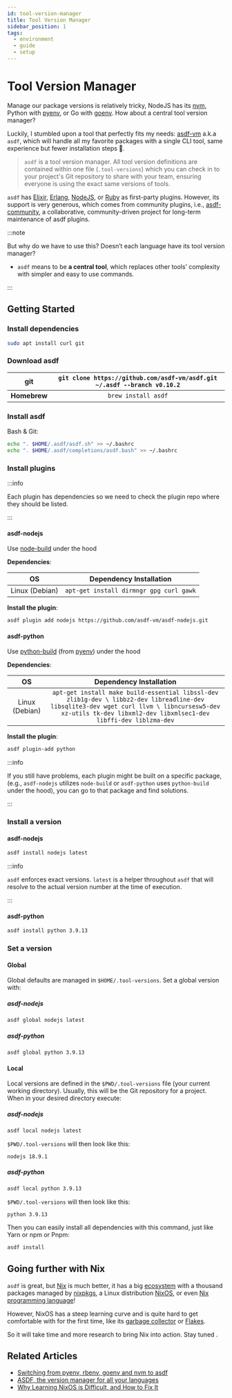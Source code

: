 ```yaml
---
id: tool-version-manager
title: Tool Version Manager
sidebar_position: 1
tags:
  - environment
  - guide
  - setup
---
```


# Tool Version Manager

Manage our package versions is relatively tricky, NodeJS has its
[nvm](https://github.com/nvm-sh/nvm), Python with
[pyenv](https://github.com/pyenv/pyenv), or Go with
[goenv](https://github.com/syndbg/goenv). How about a central tool version
manager?

Luckily, I stumbled upon a tool that perfectly fits my needs:
[asdf-vm](https://asdf-vm.com/) a.k.a `asdf`, which will handle all my favorite
packages with a single CLI tool, same experience but fewer installation steps
🫶.

> `asdf` is a tool version manager. All tool version definitions are contained
> within one file (`.tool-versions`) which you can check in to your project's
> Git repository to share with your team, ensuring everyone is using the exact
> same versions of tools.

`asdf` has [Elixir](https://github.com/asdf-vm/asdf-elixir),
[Erlang](https://github.com/asdf-vm/asdf-erlang),
[NodeJS](https://github.com/asdf-vm/asdf-nodejs), or
[Ruby](https://github.com/asdf-vm/asdf-ruby) as first-party plugins. However,
its support is very generous, which comes from community plugins, i.e.,
[asdf-community](https://github.com/asdf-community), a collaborative,
community-driven project for long-term maintenance of asdf plugins.

:::note

But why do we have to use this? Doesn’t each language have its tool version
manager?

- `asdf` means to be **a central tool**, which replaces other tools’ complexity
  with simpler and easy to use commands.

:::

## Getting Started

### Install dependencies

```bash
sudo apt install curl git
```

### Download asdf

|   **git**    | `git clone https://github.com/asdf-vm/asdf.git ~/.asdf --branch v0.10.2` |
| :----------: | :----------------------------------------------------------------------: |
| **Homebrew** |                           `brew install asdf`                            |

### Install asdf

Bash & Git:

```bash
echo ". $HOME/.asdf/asdf.sh" >> ~/.bashrc
echo ". $HOME/.asdf/completions/asdf.bash" >> ~/.bashrc
```

### Install plugins

:::info

Each plugin has dependencies so we need to check the plugin repo where they
should be listed.

:::

#### asdf-nodejs

Use [node-build](https://github.com/nodenv/node-build) under the hood

**Dependencies**:

|       OS       |         Dependency Installation         |
| :------------: | :-------------------------------------: |
| Linux (Debian) | `apt-get install dirmngr gpg curl gawk` |

**Install the plugin**:

```bash
asdf plugin add nodejs https://github.com/asdf-vm/asdf-nodejs.git
```

#### asdf-python

Use
[python-build](https://github.com/pyenv/pyenv/tree/master/plugins/python-build)
(from [pyenv](https://github.com/pyenv/pyenv)) under the hood

**Dependencies**:

|       OS       |                                                                                           Dependency Installation                                                                                            |
| :------------: | :----------------------------------------------------------------------------------------------------------------------------------------------------------------------------------------------------------: |
| Linux (Debian) | `apt-get install make build-essential libssl-dev zlib1g-dev \ libbz2-dev libreadline-dev libsqlite3-dev wget curl llvm \ libncursesw5-dev xz-utils tk-dev libxml2-dev libxmlsec1-dev libffi-dev liblzma-dev` |

**Install the plugin**:

```bash
asdf plugin-add python
```

:::info

If you still have problems, each plugin might be built on a specific package,
(e.g., `asdf-nodejs` utilizes `node-build` or `asdf-python` uses `python-build`
under the hood), you can go to that package and find solutions.

:::

### Install a version

#### asdf-nodejs

```bash
asdf install nodejs latest
```

:::info

`asdf` enforces exact versions. `latest` is a helper throughout `asdf` that will
resolve to the actual version number at the time of execution.

:::

#### asdf-python

```bash
asdf install python 3.9.13
```

### Set a version

#### Global

Global defaults are managed in `$HOME/.tool-versions`. Set a global version with:

##### asdf-nodejs

```bash
asdf global nodejs latest
```

##### asdf-python

```bash
asdf global python 3.9.13
```

#### Local

Local versions are defined in the `$PWD/.tool-versions` file (your current
working directory). Usually, this will be the Git repository for a project.
When in your desired directory execute:

##### asdf-nodejs

```bash
asdf local nodejs latest
```

`$PWD/.tool-versions` will then look like this:

```
nodejs 18.9.1
```

##### asdf-python

```bash
asdf local python 3.9.13
```

`$PWD/.tool-versions` will then look like this:

```
python 3.9.13
```

Then you can easily install all dependencies with this command, just like Yarn
or npm or Pnpm:

```bash
asdf install
```

## Going further with Nix

`asdf` is great, but [Nix](https://nixos.org/) is much better, it has a big
[ecosystem](https://nixos.wiki/wiki/Nix_Ecosystem) with a thousand packages
managed by [nixpkgs](https://github.com/NixOS/nixpkgs), a Linux distribution
[NixOS](https://nixos.org/), or even [Nix programming
language](https://nixos.wiki/wiki/Overview_of_the_Nix_Language)!

However, NixOS has a steep learning curve and is quite hard to get comfortable
with for the first time, like its [garbage
collector](https://nixos.org/manual/nix/stable/package-management/garbage-collection.html)
or [Flakes](https://nixos.wiki/wiki/Flakes).

So it will take time and more research to bring Nix into action. Stay tuned .

## Related Articles

- [Switching from pyenv, rbenv, goenv and nvm to
  asdf](https://jinyuz.dev/2020/07/switching-from-pyenv-rbenv-goenv-and-nvm-to-asdf/)
- [ASDF, the version manager for all your
  languages](https://alchemist.camp/episodes/asdf-language-versions)
- [Why Learning NixOS is Difficult, and How to Fix
  It](https://ostina.to/posts/2019-03-29-why-nixos-is-hard-and-how-to-fix.html)
